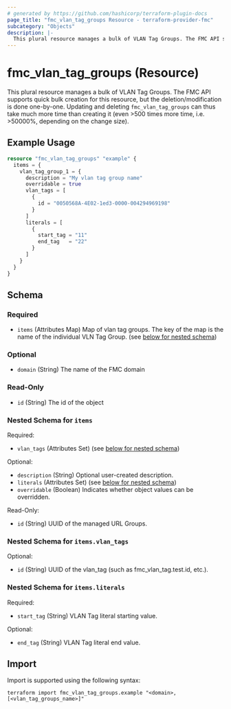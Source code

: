 ```yaml
---
# generated by https://github.com/hashicorp/terraform-plugin-docs
page_title: "fmc_vlan_tag_groups Resource - terraform-provider-fmc"
subcategory: "Objects"
description: |-
  This plural resource manages a bulk of VLAN Tag Groups. The FMC API supports quick bulk creation for this resource, but the deletion/modification is done one-by-one. Updating and deleting fmc_vlan_tag_groups can thus take much more time than creating it (even >500 times more time, i.e. >50000%, depending on the change size).
---
```


# fmc_vlan_tag_groups (Resource)

This plural resource manages a bulk of VLAN Tag Groups. The FMC API supports quick bulk creation for this resource, but the deletion/modification is done one-by-one. Updating and deleting `fmc_vlan_tag_groups` can thus take much more time than creating it (even >500 times more time, i.e. >50000%, depending on the change size).

## Example Usage

```terraform
resource "fmc_vlan_tag_groups" "example" {
  items = {
    vlan_tag_group_1 = {
      description = "My vlan tag group name"
      overridable = true
      vlan_tags = [
        {
          id = "0050568A-4E02-1ed3-0000-004294969198"
        }
      ]
      literals = [
        {
          start_tag = "11"
          end_tag   = "22"
        }
      ]
    }
  }
}
```

<!-- schema generated by tfplugindocs -->
## Schema

### Required

- `items` (Attributes Map) Map of vlan tag groups. The key of the map is the name of the individual VLN Tag Group. (see [below for nested schema](#nestedatt--items))

### Optional

- `domain` (String) The name of the FMC domain

### Read-Only

- `id` (String) The id of the object

<a id="nestedatt--items"></a>
### Nested Schema for `items`

Required:

- `vlan_tags` (Attributes Set) (see [below for nested schema](#nestedatt--items--vlan_tags))

Optional:

- `description` (String) Optional user-created description.
- `literals` (Attributes Set) (see [below for nested schema](#nestedatt--items--literals))
- `overridable` (Boolean) Indicates whether object values can be overridden.

Read-Only:

- `id` (String) UUID of the managed URL Groups.

<a id="nestedatt--items--vlan_tags"></a>
### Nested Schema for `items.vlan_tags`

Optional:

- `id` (String) UUID of the vlan_tag (such as fmc_vlan_tag.test.id, etc.).


<a id="nestedatt--items--literals"></a>
### Nested Schema for `items.literals`

Required:

- `start_tag` (String) VLAN Tag literal starting value.

Optional:

- `end_tag` (String) VLAN Tag literal end value.

## Import

Import is supported using the following syntax:

```shell
terraform import fmc_vlan_tag_groups.example "<domain>,[<vlan_tag_groups_name>]"
```
